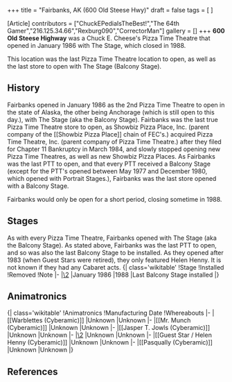 +++
title = "Fairbanks, AK (600 Old Steese Hwy)"
draft = false
tags = [ ]

[Article]
contributors = ["ChuckEPediaIsTheBest!","The 64th Gamer","216.125.34.66","Rexburg090","CorrectorMan"]
gallery = []
+++
**600 Old Steese Highway** was a Chuck E. Cheese's Pizza Time Theatre that opened in January 1986 with The Stage, which closed in 1988.

This location was the last Pizza Time Theatre location to open, as well as the last store to open with The Stage (Balcony Stage).

##  History ## 
Fairbanks opened in January 1986 as the 2nd Pizza Time Theatre to open in the state of Alaska, the other being Anchorage (which is still open to this day.), with The Stage (aka the Balcony Stage). Fairbanks was the last true Pizza Time Theatre store to open, as Showbiz Pizza Place, Inc. (parent company of the [[Showbiz Pizza Place]] chain of FEC's.) acquired Pizza Time Theatre, Inc. (parent company of Pizza Time Theatre.) after they filed for Chapter 11 Bankruptcy in March 1984, and slowly stopped opening new Pizza Time Theatres, as well as new Showbiz Pizza Places. As Fairbanks was the last PTT to open, and that every PTT received a Balcony Stage (except for the PTT's opened between May 1977 and December 1980, which opened with Portrait Stages.), Fairbanks was the last store opened with a Balcony Stage. 

Fairbanks would only be open for a short period, closing sometime in 1988.

##  Stages ## 
As with every Pizza Time Theatre, Fairbanks opened with The Stage (aka the Balcony Stage). As stated above, Fairbanks was the last PTT to open, and so was also the last Balcony Stage to be installed. As they opened after 1983 (when Guest Stars were retired), they only featured Helen Henny. It is not known if they had any Cabaret acts.
{| class='wikitable'
!Stage
!Installed
!Removed
!Note
|-
|[\2](\1)
|January 1986
|1988
|Last Balcony Stage installed
|}

##  Animatronics ## 
{| class='wikitable'
!Animatronics
!Manufacturing Date
!Whereabouts
|-
|[[Warblettes (Cyberamic)]]
|Unknown
|Unknown
|-
|[[Mr. Munch (Cyberamic)]]
|Unknown
|Unknown
|-
|[[Jasper T. Jowls (Cyberamic)]]
|Unknown
|Unknown
|-
|[\2](\1)
|Unknown
|Unknown
|-
|[[Guest Star / Helen Henny (Cyberamic)]]
|Unknown
|Unknown
|-
|[[Pasqually (Cyberamic)]]
|Unknown
|Unknown
|}

##  References ## 